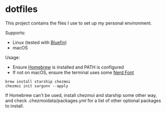 # dotfiles

This project contains the files I use to set up my personal environment.

Supports:

- Linux (tested with [Bluefin](https://projectbluefin.io/))
- macOS

Usage:

- Ensure [Homebrew](https://brew.sh/) is installed and PATH is configured
- If not on macOS, ensure the terminal uses some [Nerd Font](https://www.nerdfonts.com/)

```
brew install starship chezmoi
chezmoi init sargunv --apply
```

If Homebrew can't be used, install chezmoi and starship some other way, and check
.chezmoidata/packages.yml for a list of other optional packages to install. 
